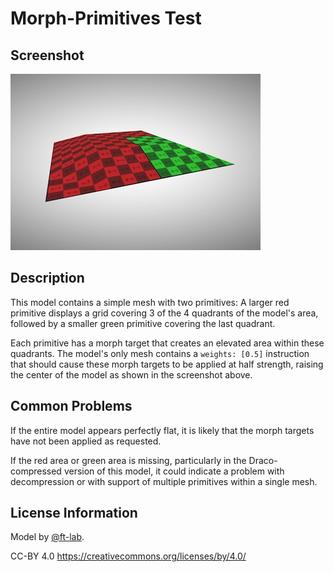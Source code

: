 # Morph-Primitives Test

## Screenshot

![screenshot](screenshot/screenshot.jpg)

## Description

This model contains a simple mesh with two primitives:  A larger red primitive displays a grid covering 3 of the 4 quadrants of the model's area, followed by a smaller green primitive covering the last quadrant.

Each primitive has a morph target that creates an elevated area within these quadrants.  The model's only mesh contains a `weights: [0.5]` instruction that should cause these morph targets to be applied at half strength, raising the center of the model as shown in the screenshot above.

## Common Problems

If the entire model appears perfectly flat, it is likely that the morph targets have not been applied as requested.

If the red area or green area is missing, particularly in the Draco-compressed version of this model, it could indicate a problem with decompression or with support of multiple primitives within a single mesh.

## License Information

Model by [@ft-lab](https://github.com/ft-lab).

CC-BY 4.0 https://creativecommons.org/licenses/by/4.0/

